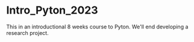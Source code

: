 # Intro_Pyton_2023
This in an introductional 8 weeks course to Pyton. We'll end developing a research project.
